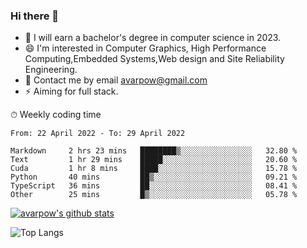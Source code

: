 ### Hi there 👋
<!--I have been a GitHub member for [![Years Badge](https://badges.pufler.dev/years/avarpow)](https://badges.pufler.dev)-->
- 🌱 I will earn a bachelor's degree in computer science in 2023.
- 😄 I'm interested in Computer Graphics, High Performance Computing,Embedded Systems,Web design and Site Reliability Engineering.
- 💬 Contact me by email avarpow@gmail.com
- ⚡ Aiming for full stack.

<!--💻 Coding Activity Logging

[![Commits Badge](https://badges.pufler.dev/commits/weekly/avarpow)](https://badges.pufler.dev)-->

⏱ Weekly coding time
<!--START_SECTION:waka-->

```text
From: 22 April 2022 - To: 29 April 2022

Markdown     2 hrs 23 mins   ████████▒░░░░░░░░░░░░░░░░   32.80 %
Text         1 hr 29 mins    █████░░░░░░░░░░░░░░░░░░░░   20.60 %
Cuda         1 hr 8 mins     ████░░░░░░░░░░░░░░░░░░░░░   15.78 %
Python       40 mins         ██▒░░░░░░░░░░░░░░░░░░░░░░   09.21 %
TypeScript   36 mins         ██░░░░░░░░░░░░░░░░░░░░░░░   08.41 %
Other        25 mins         █▒░░░░░░░░░░░░░░░░░░░░░░░   05.78 %
```

<!--END_SECTION:waka-->

[![avarpow's github stats](https://github-readme-stats.vercel.app/api?username=avarpow&count_private=true&show_icons=true&hide=issues&hide_border=true)](https://github.com/anuraghazra/github-readme-stats)

![Top Langs](https://github-readme-stats.vercel.app/api/top-langs/?username=avarpow&layout=compact&hide_border=true) 
<!--[![avarpow's wakatime stats](https://github-readme-stats.vercel.app/api/wakatime?username=avarpow)](https://github.com/anuraghazra/github-readme-stats)-->
